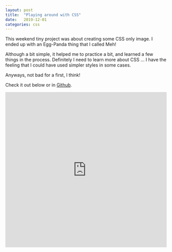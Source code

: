 ```yaml
---
layout: post
title:  "Playing around with CSS"
date:   2019-12-01
categories: css
---
```

This weekend tiny project was about creating some CSS only image.
I ended up with an Egg-Panda thing that I called Meh!

Although a bit simple, it helped me to practice a bit, and learned a few things
in the process. Definitely I need to learn more about CSS ... I have the feeling
that I could have used simpler styles in some cases.

Anyways, not bad for a first, I think!  

Check it out below or in [Github](https://github.com/anvicordova/meh-egg-panda).

<iframe height="485" style="width: 100%;" scrolling="no" title="Meh!, the Egg-Panda" src="https://codepen.io/anvicordova/embed/OJJKGQx?height=485&theme-id=default&default-tab=result" frameborder="no" allowtransparency="true" allowfullscreen="true">
  See the Pen <a href='https://codepen.io/anvicordova/pen/OJJKGQx'>Meh!, the Egg-Panda</a> by Angela
  (<a href='https://codepen.io/anvicordova'>@anvicordova</a>) on <a href='https://codepen.io'>CodePen</a>.
</iframe>
